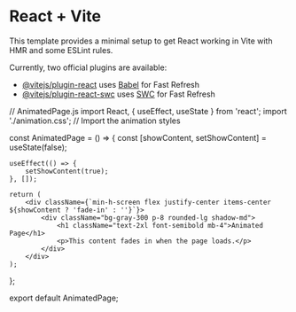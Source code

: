 # React + Vite

This template provides a minimal setup to get React working in Vite with HMR and some ESLint rules.

Currently, two official plugins are available:

- [@vitejs/plugin-react](https://github.com/vitejs/vite-plugin-react/blob/main/packages/plugin-react/README.md) uses [Babel](https://babeljs.io/) for Fast Refresh
- [@vitejs/plugin-react-swc](https://github.com/vitejs/vite-plugin-react-swc) uses [SWC](https://swc.rs/) for Fast Refresh

// AnimatedPage.js
import React, { useEffect, useState } from 'react';
import './animation.css'; // Import the animation styles

const AnimatedPage = () => {
    const [showContent, setShowContent] = useState(false);

    useEffect(() => {
        setShowContent(true);
    }, []);

    return (
        <div className={`min-h-screen flex justify-center items-center ${showContent ? 'fade-in' : ''}`}>
            <div className="bg-gray-300 p-8 rounded-lg shadow-md">
                <h1 className="text-2xl font-semibold mb-4">Animated Page</h1>
                <p>This content fades in when the page loads.</p>
            </div>
        </div>
    );
};

export default AnimatedPage;
